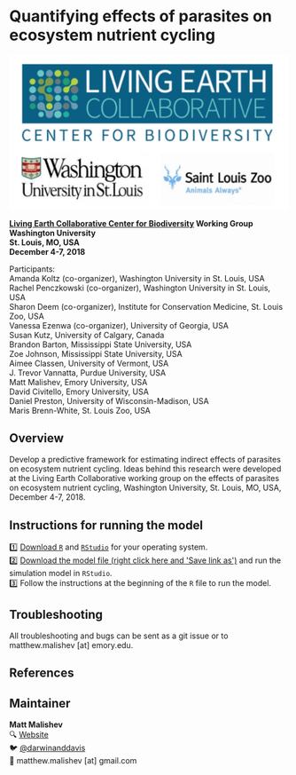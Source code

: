 # Quantifying effects of parasites on ecosystem nutrient cycling  

![LEC](lec.jpeg)    

**[Living Earth Collaborative Center for Biodiversity](https://livingearthcollaborative.wustl.edu/) Working Group**    
**Washington University**    
**St. Louis, MO, USA**       
**December 4-7, 2018**       

Participants:  
Amanda Koltz (co-organizer), Washington University in St. Louis, USA  
Rachel Penczkowski (co-organizer), Washington University in St. Louis, USA  
Sharon Deem (co-organizer), Institute for Conservation Medicine, St. Louis Zoo, USA  
Vanessa Ezenwa (co-organizer), University of Georgia, USA  
Susan Kutz, University of Calgary, Canada   
Brandon Barton, Mississippi State University, USA  
Zoe Johnson, Mississippi State University, USA  
Aimee Classen, University of Vermont, USA  
J. Trevor Vannatta, Purdue University, USA  
Matt Malishev, Emory University, USA  
David Civitello, Emory University, USA  
Daniel Preston, University of Wisconsin-Madison, USA  
Maris Brenn-White, St. Louis Zoo, USA    

## Overview    

Develop a predictive framework for estimating indirect effects of parasites on ecosystem nutrient cycling. Ideas behind this research were developed at the Living Earth Collaborative working group on the effects of parasites on ecosystem nutrient cycling, Washington University, St. Louis, MO, USA, December 4-7, 2018.      

## Instructions for running the model    

:one: [Download `R`](https://cran.r-project.org/mirrors.html) and [`RStudio`](https://www.rstudio.com/products/rstudio/download/) for your operating system.        
:two: [Download the model file (right click here and 'Save link as')](https://github.com/darwinanddavis/LECWorkingGroup/raw/master/NPSI.R?raw=true) and run the simulation model in `RStudio`.  
:three: Follow the instructions at the beginning of the `R` file to run the model.        

## Troubleshooting  

All troubleshooting and bugs can be sent as a git issue or to matthew.malishev [at] emory.edu.     

## References  

## Maintainer  
**Matt Malishev**   
:mag: [Website](https://www.researchgate.net/profile/Matt_Malishev)    
:bird: [@darwinanddavis](https://twitter.com/darwinanddavis)  
:email: matthew.malishev [at] gmail.com    

